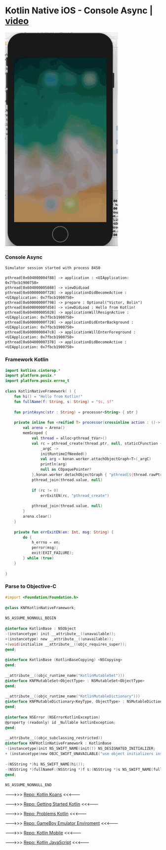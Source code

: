 # Kotlin Native iOS - Console Async | [video](https://gaming.youtube.com/watch?v=9LrLrnD5p7I&feature=share)

![](/assets/kotlinNative.gif)


### Console Async
```
Simulator session started with process 8450

pthread[0x604000004f88] -> application : <UIApplication: 0x7fbcb1900750>
pthread[0x604000005088] -> viewDidLoad 
pthread[0x60000000f728] -> applicationDidBecomeActive : <UIApplication: 0x7fbcb1900750>
pthread[0x60000000f798] -> prepare : Optional("Victor, Bolin")
pthread[0x60000000fd58] -> viewDidLoad : Hello from Kotlin!
pthread[0x604000005028] -> applicationWillResignActive : <UIApplication: 0x7fbcb1900750>
pthread[0x60000000f728] -> applicationDidEnterBackground : <UIApplication: 0x7fbcb1900750>
pthread[0x6000000047c8] -> applicationWillEnterForeground : <UIApplication: 0x7fbcb1900750>
pthread[0x604000007378] -> applicationDidBecomeActive : <UIApplication: 0x7fbcb1900750>
```


### Framework Kotlin 

```kotlin
import kotlinx.cinterop.*
import platform.posix.*
import platform.posix.errno_t

class KotlinNativeFramework( ) {
    fun hi() = "Hello from Kotlin!"
    fun fullName(f: String, s: String) = "$s, $f"

    fun printAsync(str : String) = processor<String> { str }

    private inline fun <reified T> processor(crossinline action : ()-> T ) {
        val arena = Arena()
        memScoped {
            val thread = alloc<pthread_tVar>()
            val rc = pthread_create(thread.ptr, null, staticCFunction {
                _argC ->
                initRuntimeIfNeeded()
                val arg = konan.worker.attachObjectGraph<T>(_argC)
                println(arg)
                null as COpaquePointer?
            },konan.worker.detachObjectGraph { "pthread[${thread.rawPtr}] -> ${action()}" } )
            pthread_join(thread.value, null)

            if (rc != 0)
                errExitEN(rc, "pthread_create")

            pthread_join(thread.value, null)
        }
        arena.clear()
    }

    private fun errExitEN(en: Int, msg: String) {
        do {
            h_errno = en;
            perror(msg);
            exit(EXIT_FAILURE);
        } while (true)
    }

}
```

### Parse to Objective-C

```objective-c
#import <Foundation/Foundation.h>

@class KNFKotlinNativeFramework;

NS_ASSUME_NONNULL_BEGIN

@interface KotlinBase : NSObject
-(instancetype) init __attribute__((unavailable));
+(instancetype) new __attribute__((unavailable));
+(void)initialize __attribute__((objc_requires_super));
@end;

@interface KotlinBase (KotlinBaseCopying) <NSCopying>
@end;

__attribute__((objc_runtime_name("KotlinMutableSet")))
@interface KNFMutableSet<ObjectType> : NSMutableSet<ObjectType>
@end;

__attribute__((objc_runtime_name("KotlinMutableDictionary")))
@interface KNFMutableDictionary<KeyType, ObjectType> : NSMutableDictionary<KeyType, ObjectType>
@end;

@interface NSError (NSErrorKotlinException)
@property (readonly) id _Nullable kotlinException;
@end;

__attribute__((objc_subclassing_restricted))
@interface KNFKotlinNativeFramework : KotlinBase
-(instancetype)init NS_SWIFT_NAME(init()) NS_DESIGNATED_INITIALIZER;
+ (instancetype)new OBJC_SWIFT_UNAVAILABLE("use object initializers instead");

-(NSString *)hi NS_SWIFT_NAME(hi());
-(NSString *)fullNameF:(NSString *)f s:(NSString *)s NS_SWIFT_NAME(fullName(f:s:));
@end;

NS_ASSUME_NONNULL_END
```


--->>> [Repo: Kotlin  Koans](https://github.com/vicboma1/Kotlin-Koans)  <<<---

--->>>  [Repo: Getting Started Kotlin](https://github.com/vicboma1/GettingStartedKotlin)   <<<---

--->>>   [Repo: Problems Kotlin](https://github.com/vicboma1/Kotlin-Examples-Problems/blob/master/README.md)   <<<---

--->>>   [Repo: GameBoy Emulator Enviroment](https://github.com/vicboma1/GameBoyEmulatorEnvironment)   <<<---

--->>>   [Repo: Kotlin Mobile](https://github.com/vicboma1/KotlinMobilePoC_MasterUV2018)   <<<---

--->>> [Repo: Kotlin JavaScript](https://github.com/vicboma1/kotlinJavaScript)  <<<---
